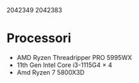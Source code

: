 2042349
2042383

# Processori

- AMD Ryzen Threadripper PRO 5995WX
- 11th Gen Intel Core i3-1115G4 × 4
- Amd Ryzen 7 5800X3D
